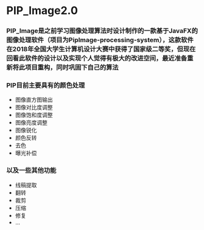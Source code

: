 # PIP_Image2.0
### PIP_Image是之前学习图像处理算法时设计制作的一款基于JavaFX的图像处理软件（项目为PipImage-processing-system），这款软件在2018年全国大学生计算机设计大赛中获得了国家级二等奖，但现在回看此软件的设计以及实现个人觉得有极大的改进空间，最近准备重新将此项目重构，同时巩固下自己的算法

### PIP目前主要具有的颜色处理
* 图像直方图输出
* 图像对比度调整
* 图像饱和度调整
* 图像亮度调整
* 图像锐化
* 颜色反转
* 去色
* 曝光补偿
### 以及一些其他功能
* 线稿提取
* 翻转
* 裁剪
* 压缩
* 修复
* ...


